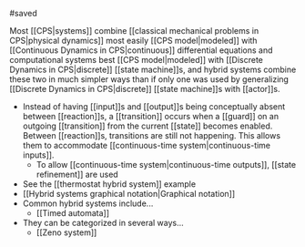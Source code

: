 #saved

Most [[CPS|systems]] combine [[classical mechanical problems in CPS|physical dynamics]] most easily [[CPS model|modeled]] with [[Continuous Dynamics in CPS|continuous]] differential equations and computational systems best [[CPS model|modeled]] with [[Discrete Dynamics in CPS|discrete]] [[state machine]]s, and hybrid systems combine these two in much simpler ways than if only one was used by generalizing [[Discrete Dynamics in CPS|discrete]] [[state machine]]s with [[actor]]s. 
* Instead of having [[input]]s and [[output]]s being conceptually absent between [[reaction]]s, a [[transition]] occurs when a [[guard]] on an outgoing [[transition]] from the current [[state]] becomes enabled. Between [[reaction]]s, transitions are still not happening. This allows them to accommodate [[continuous-time system|continuous-time inputs]]. 
	* To allow [[continuous-time system|continuous-time outputs]], [[state refinement]] are used
* See the [[thermostat hybrid system]] example
* [[Hybrid systems graphical notation|Graphical notation]]
* Common hybrid systems include...
	* [[Timed automata]]
* They can be categorized in several ways...
	* [[Zeno system]]